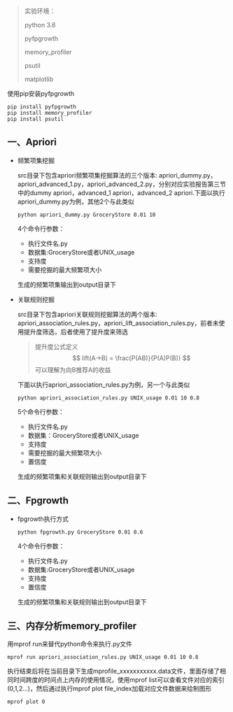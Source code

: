 >实验环境：
>
>python 3.6
>
>pyfpgrowth
>
>memory_profiler 
>
>psutil
>
>matplotlib



使用pip安装pyfpgrowth

```
pip install pyfpgrowth
pip install memory_profiler
pip install psutil
```



## 一、Apriori

* 频繁项集挖掘

  src目录下包含apriori频繁项集挖掘算法的三个版本: apriori_dummy.py，apriori_advanced_1.py，apriori_advanced_2.py，分别对应实验报告第三节中的dummy apriori，advanced_1 apriori，advanced_2 apriori.下面以执行apriori_dummy.py为例，其他2个与此类似

  ```
  python apriori_dummy.py GroceryStore 0.01 10
  ```

  4个命令行参数：

  * 执行文件名.py
  * 数据集:GroceryStore或者UNIX_usage
  * 支持度
  * 需要挖掘的最大频繁项大小

  生成的频繁项集输出到output目录下


* 关联规则挖掘

  src目录下包含apriori关联规则挖掘算法的两个版本: apriori_association_rules.py，apriori_lift_association_rules.py，前者未使用提升度筛选，后者使用了提升度来筛选

  > 提升度公式定义
  > $$
  > lift(A->B) = \frac{P(AB)}{P(A)P(B)}
  > $$
  > 可以理解为向B推荐A的收益

  下面以执行apriori_association_rules.py为例，另一个与此类似

  ```shell
  python apriori_association_rules.py UNIX_usage 0.01 10 0.8
  ```

  5个命令行参数：

  * 执行文件名.py
  * 数据集：GroceryStore或者UNIX_usage
  * 支持度
  * 需要挖掘的最大频繁项大小
  * 置信度

  生成的频繁项集和关联规则输出到output目录下

  

## 二、Fpgrowth

* fpgrowth执行方式

  ```
  python fpgrowth.py GroceryStore 0.01 0.6
  ```

  4个命令行参数：

  - 执行文件名.py
  - 数据集:GroceryStore或者UNIX_usage
  - 支持度
  - 置信度

  生成的频繁项集和关联规则输出到output目录下



## 三、内存分析memory_profiler

用mprof run来替代python命令来执行.py文件

```shell
mprof run apriori_association_rules.py UNIX_usage 0.01 10 0.8
```

执行结束后将在当前目录下生成mprofile_xxxxxxxxxxx.data文件，里面存储了相同时间跨度的时间点上内存的使用情况，使用mprof list可以查看文件对应的索引(0,1,2...)，然后通过执行mprof plot file_index加载对应文件数据来绘制图形

```
mprof plot 0
```

